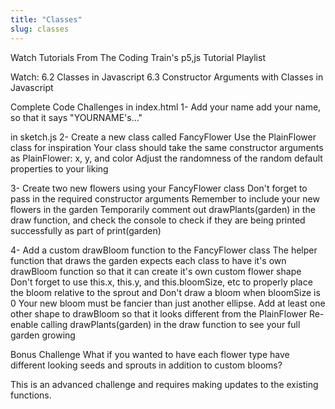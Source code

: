 ```yaml
---
title: "Classes"
slug: classes
---
```


Watch Tutorials
From The Coding Train's p5,js Tutorial Playlist

Watch:
6.2 Classes in Javascript
6.3 Constructor Arguments with Classes in Javascript

Complete Code Challenges
in index.html
1- Add your name
add your name, so that it says "YOURNAME's..."

in sketch.js
2- Create a new class called FancyFlower
Use the PlainFlower class for inspiration
Your class should take the same constructor arguments as PlainFlower: x, y, and color
Adjust the randomness of the random default properties to your liking

3- Create two new flowers using your FancyFlower class
Don't forget to pass in the required constructor arguments
Remember to include your new flowers in the garden
Temporarily comment out drawPlants(garden) in the draw function, and check the console to check if they are being printed successfully as part of print(garden)

4- Add a custom drawBloom function to the FancyFlower class
The helper function that draws the garden expects each class to have it's own drawBloom function so that it can create it's own custom flower shape
Don't forget to use this.x, this.y, and this.bloomSize, etc to properly place the bloom relative to the sprout and
Don't draw a bloom when bloomSize is 0
Your new bloom must be fancier than just another ellipse. Add at least one other shape to drawBloom so that it looks different from the PlainFlower
Re-enable calling drawPlants(garden) in the draw function to see your full garden growing

Bonus Challenge
What if you wanted to have each flower type have different looking seeds and sprouts in addition to custom blooms?

This is an advanced challenge and requires making updates to the existing functions.

